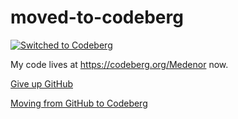 # moved-to-codeberg
[![Switched to Codeberg](https://img.shields.io/badge/Switched_to-Codeberg-blue?logo=codeberg&logoColor=white)](https://codeberg.org/medenor/promptvault/)

My code lives at https://codeberg.org/Medenor now.

[Give up GitHub](https://giveupgithub.org)

[Moving from GitHub to Codeberg](https://www.erat.org/codeberg.html)
